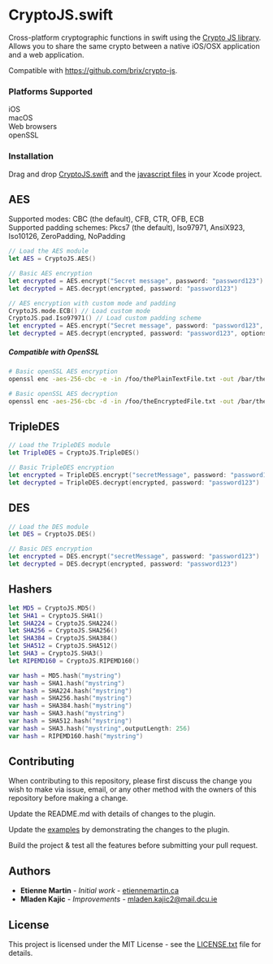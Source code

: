 # CryptoJS.swift
Cross-platform cryptographic functions in swift using the [Crypto JS library](https://github.com/brix/crypto-js). Allows you to share the same crypto between a native iOS/OSX application and a web application.

Compatible with https://github.com/brix/crypto-js.

### Platforms Supported

iOS  
macOS  
Web browsers  
openSSL  

### Installation

Drag and drop [CryptoJS.swift](https://raw.githubusercontent.com/etienne-martin/CryptoJS.swift/master/Crypto%20JS/CryptoJS.swift) and the [javascript files](https://github.com/etienne-martin/CryptoJS.swift/tree/master/Crypto%20JS/components) in your Xcode project.

## AES

Supported modes: CBC (the default), CFB, CTR, OFB, ECB  
Supported padding schemes: Pkcs7 (the default), Iso97971, AnsiX923, Iso10126, ZeroPadding, NoPadding

```swift
// Load the AES module
let AES = CryptoJS.AES()

// Basic AES encryption
let encrypted = AES.encrypt("Secret message", password: "password123")
let decrypted = AES.decrypt(encrypted, password: "password123")

// AES encryption with custom mode and padding
CryptoJS.mode.ECB() // Load custom mode
CryptoJS.pad.Iso97971() // Load custom padding scheme
let encrypted = AES.encrypt("Secret message", password: "password123", options:[ "mode": CryptoJS.mode().ECB, "padding": CryptoJS.pad().Iso97971 ])
let decrypted = AES.decrypt(encrypted, password: "password123", options:[ "mode": CryptoJS.mode().ECB, "padding": CryptoJS.pad().Iso97971 ])
```
##### Compatible with OpenSSL

```bash
# Basic openSSL AES encryption
openssl enc -aes-256-cbc -e -in /foo/thePlainTextFile.txt -out /bar/theEncryptedFile.txt -pass pass:"password123" -base64

# Basic openSSL AES decryption
openssl enc -aes-256-cbc -d -in /foo/theEncryptedFile.txt -out /bar/theDecryptedFile.txt -pass pass:"password123" -base64
```

## TripleDES

```swift
// Load the TripleDES module
let TripleDES = CryptoJS.TripleDES()

// Basic TripleDES encryption
let encrypted = TripleDES.encrypt("secretMessage", password: "password123")
let decrypted = TripleDES.decrypt(encrypted, password: "password123")
```

## DES

```swift
// Load the DES module
let DES = CryptoJS.DES()

// Basic DES encryption
let encrypted = DES.encrypt("secretMessage", password: "password123")
let decrypted = DES.decrypt(encrypted, password: "password123")
```

## Hashers

```swift
let MD5 = CryptoJS.MD5()
let SHA1 = CryptoJS.SHA1()
let SHA224 = CryptoJS.SHA224()
let SHA256 = CryptoJS.SHA256()
let SHA384 = CryptoJS.SHA384()
let SHA512 = CryptoJS.SHA512()
let SHA3 = CryptoJS.SHA3()
let RIPEMD160 = CryptoJS.RIPEMD160()

var hash = MD5.hash("mystring")
var hash = SHA1.hash("mystring")
var hash = SHA224.hash("mystring")
var hash = SHA256.hash("mystring")
var hash = SHA384.hash("mystring")
var hash = SHA3.hash("mystring")
var hash = SHA512.hash("mystring")
var hash = SHA3.hash("mystring",outputLength: 256)
var hash = RIPEMD160.hash("mystring")
```

## Contributing

When contributing to this repository, please first discuss the change you wish to make via issue, email, or any other method with the owners of this repository before making a change.

Update the README.md with details of changes to the plugin.

Update the [examples](https://github.com/etienne-martin/CryptoJS.swift/blob/master/Crypto%20JS/ViewController.swift) by demonstrating the changes to the plugin.

Build the project & test all the features before submitting your pull request.

## Authors

* **Etienne Martin** - *Initial work* - [etiennemartin.ca](http://etiennemartin.ca/)
* **Mladen Kajic** - *Improvements* - [mladen.kajic2@mail.dcu.ie](mailto:mladen.kajic2@mail.dcu.ie)

## License

This project is licensed under the MIT License - see the [LICENSE.txt](https://github.com/etienne-martin/CryptoJS.swift/blob/master/LICENSE.txt) file for details.
